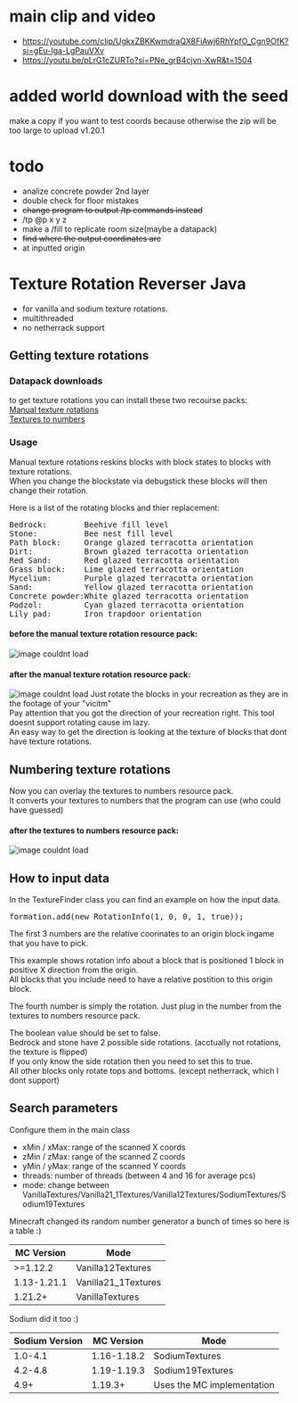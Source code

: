 # main clip  and video
- https://youtube.com/clip/UgkxZBKKwmdraQX8FiAwj6RhYpfO_Cgn9OfK?si=gEu-Iga-LgPauVXv
- https://youtu.be/pLrG1cZURTo?si=PNe_grB4cjvn-XwR&t=1504

# added world download with the seed 
make a copy if you want to test coords because otherwise the zip will be too large to upload v1.20.1

# todo
- analize concrete powder 2nd layer
- double check for floor mistakes
- ~~change program to output /tp commands instead~~
 - /tp @p x y z
- make a /fill to replicate room size\(maybe a datapack\)
- ~~find where the output coordinates are~~
 - at inputted origin 



# Texture Rotation Reverser Java
- for vanilla and sodium texture rotations.
- multithreaded
- no netherrack support

## Getting texture rotations

### Datapack downloads

to get texture rotations you can install these two recourse packs:\
[Manual texture rotations](https://github.com/19MisterX98/TextureRotations/releases/download/1/Manual_texture_rotations.zip) \
[Textures to numbers](https://github.com/19MisterX98/TextureRotations/releases/download/1/Textures_to_numbers.zip)

### Usage
Manual texture rotations reskins blocks with block states to blocks with texture rotations. \
When you change the blockstate via debugstick these blocks will then change their rotation. 

Here is a list of the rotating blocks and thier replacement: 

<pre>
Bedrock:        Beehive fill level
Stone:          Bee nest fill level
Path block:     Orange glazed terracotta orientation
Dirt:           Brown glazed terracotta orientation
Red Sand:       Red glazed terracotta orientation
Grass block:    Lime glazed terracotta orientation
Mycelium:       Purple glazed terracotta orientation
Sand:           Yellow glazed terracotta orientation
Concrete powder:White glazed terracotta orientation
Podzol:         Cyan glazed terracotta orientation
Lily pad:       Iron trapdoor orientation
</pre>
#### before the manual texture rotation resource pack:
![image couldnt load](screenshots/no_pack.png)
#### after the manual texture rotation resource pack:
![image couldnt load](screenshots/manual_rotation_pack.png)
Just rotate the blocks in your recreation as they are in the footage of your "vicitm" \
Pay attention that you got the direction of your recreation right. This tool doesnt support rotating cause im lazy. \
An easy way to get the direction is looking at the texture of blocks that dont have texture rotations.

## Numbering texture rotations

Now you can overlay the textures to numbers resource pack. \
It converts your textures to numbers that the program can use (who could have guessed)
#### after the textures to numbers resource pack:
![image couldnt load](screenshots/textures_to_numbers_pack.png)

## How to input data
In the TextureFinder class you can find an example on how the input data.
<pre>
formation.add(new RotationInfo(1, 0, 0, 1, true));
</pre>
The first 3 numbers are the relative coorinates to an origin block ingame that you have to pick.

This example shows rotation info about a block that is positioned 1 block in positive X direction from the origin. \
All blocks that you include need to have a relative postition to this origin block.

The fourth number is simply the rotation. Just plug in the number from the textures to numbers resource pack.

The boolean value should be set to false. \
Bedrock and stone have 2 possible side rotations. (acctually not rotations, the texture is flipped) \
If you only know the side rotation then you need to set this to true. \
All other blocks only rotate tops and bottoms.  (except netherrack, which I dont support)

## Search parameters
Configure them in the main class
- xMin / xMax: range of the scanned X coords
- zMin / zMax: range of the scanned Z coords
- yMin / yMax: range of the scanned Y coords
- threads: number of threads (between 4 and 16 for average pcs)
- mode: change between VanillaTextures/Vanilla21_1Textures/Vanilla12Textures/SodiumTextures/Sodium19Textures

Minecraft changed its random number generator a bunch of times so here is a table :)

| MC Version  | Mode                |
|-------------|---------------------|
| \>=1.12.2   | Vanilla12Textures   |
| 1.13-1.21.1 | Vanilla21_1Textures |
| 1.21.2+     | VanillaTextures     |

Sodium did it too :)

| Sodium Version | MC Version  | Mode                       |
|----------------|-------------|----------------------------|
| 1.0-4.1        | 1.16-1.18.2 | SodiumTextures             |
| 4.2-4.8        | 1.19-1.19.3 | Sodium19Textures           |
| 4.9+           | 1.19.3+     | Uses the MC implementation |







